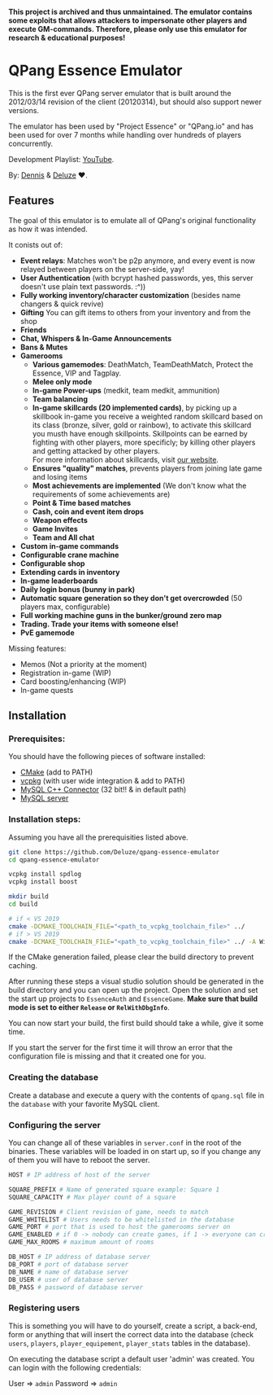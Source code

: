 **This project is archived and thus unmaintained. The emulator contains some exploits that allows attackers to impersonate other players and execute GM-commands. Therefore, please only use this emulator for research & educational purposes!**

# QPang Essence Emulator

This is the first ever QPang server emulator that is built around the 2012/03/14 revision of the client (20120314), but should also support newer versions.

The emulator has been used by "Project Essence" or "QPang.io" and has been used for over 7 months while handling over hundreds of players concurrently.

Development Playlist: [YouTube](https://youtube.com/playlist?list=PLNhErl4In3cgppX-SUUWOJv7uhttRPQe9).

By: [Dennis](https://github.com/kuroppoi) & [Deluze](https://github.com/Deluze) ♥.

## Features

The goal of this emulator is to emulate all of QPang's original functionality as how it was intended.

It conists out of:

- **Event relays**: Matches won't be p2p anymore, and every event is now relayed between players on the server-side, yay!
- **User Authentication** (with bcrypt hashed passwords, yes, this server doesn't use plain text passwords. :^))
- **Fully working inventory/character customization** (besides name changers & quick revive)
- **Gifting** You can gift items to others from your inventory and from the shop
- **Friends**
- **Chat, Whispers & In-Game Announcements**
- **Bans & Mutes**
- **Gamerooms**
  - **Various gamemodes**: DeathMatch, TeamDeathMatch, Protect the Essence, VIP and Tagplay.
  - **Melee only mode**
  - **In-game Power-ups** (medkit, team medkit, ammunition)
  - **Team balancing**
  - **In-game skillcards (20 implemented cards)**, by picking up a skillbook in-game you receive a weighted random skillcard based on its class (bronze, silver, gold or rainbow), to activate this skillcard you musth have enough skillpoints. Skillpoints can be earned by fighting with other players, more specificly; by killing other players and getting attacked by other players.                        
    For more information about skillcards, visit [our website](https://www.qfighter.eu/skillcards).
  - **Ensures "quality" matches**, prevents players from joining late game and losing items
  - **Most achievements are implemented** (We don't know what the requirements of some achievements are)
  - **Point & Time based matches**
  - **Cash, coin and event item drops**
  - **Weapon effects**
  - **Game Invites**
  - **Team and All chat**
- **Custom in-game commands**
- **Configurable crane machine**
- **Configurable shop**
- **Extending cards in inventory**
- **In-game leaderboards**
- **Daily login bonus (bunny in park)**
- **Automatic square generation so they don't get overcrowded** (50 players max, configurable)
- **Full working machine guns in the bunker/ground zero map**
- **Trading. Trade your items with someone else!**
- **PvE gamemode**

Missing features:

- Memos (Not a priority at the moment)
- Registration in-game (WIP)
- Card boosting/enhancing (WIP)
- In-game quests

## Installation

### Prerequisites:
You should have the following pieces of software installed:

- [CMake](https://cmake.org/download/) (add to PATH)
- [vcpkg](https://github.com/microsoft/vcpkg) (with user wide integration & add to PATH)
- [MySQL C++ Connector](https://dev.mysql.com/doc/connector-cpp/8.0/en/connector-cpp-installation-binary.html#connector-cpp-installation-binary-windows) (32 bit!! & in default path)
- [MySQL server](https://dev.mysql.com/downloads/mysql/)

### Installation steps:
Assuming you have all the prerequisities listed above.

```bash
git clone https://github.com/Deluze/qpang-essence-emulator
cd qpang-essence-emulator

vcpkg install spdlog
vcpkg install boost

mkdir build
cd build

# if < VS 2019
cmake -DCMAKE_TOOLCHAIN_FILE="<path_to_vcpkg_toolchain_file>" ../ 
# if > VS 2019
cmake -DCMAKE_TOOLCHAIN_FILE="<path_to_vcpkg_toolchain_file>" ../ -A Win32
```

If the CMake generation failed, please clear the build directory to prevent caching.

After running these steps a visual studio solution should be generated in the build directory and you can open up the project. Open the solution and set the start up projects to `EssenceAuth` and `EssenceGame`. **Make sure that build mode is set to either `Release` or `RelWithDbgInfo`**.

You can now start your build, the first build should take a while, give it some time. 

If you start the server for the first time it will throw an error that the configuration file is missing and that it created one for you.

### Creating the database
Create a database and execute a query with the contents of `qpang.sql` file in the `database` with your favorite MySQL client.

### Configuring the server

You can change all of these variables in `server.conf` in the root of the binaries. These variables will be loaded in on start up, so if you change any of them you will have to reboot the server.

```bash
HOST # IP address of host of the server

SQUARE_PREFIX # Name of generated square example: Square 1
SQUARE_CAPACITY # Max player count of a square

GAME_REVISION # Client revision of game, needs to match
GAME_WHITELIST # Users needs to be whitelisted in the database
GAME_PORT # port that is used to host the gamerooms server on
GAME_ENABLED # if 0 -> nobody can create games, if 1 -> everyone can create games
GAME_MAX_ROOMS # maximum amount of rooms

DB_HOST # IP address of database server
DB_PORT # port of database server
DB_NAME # name of database server
DB_USER # user of database server
DB_PASS # password of database server
```

### Registering users
This is something you will have to do yourself, create a script, a back-end, form or anything that will insert the correct data into the database (check `users`, `players`, `player_equipement`, `player_stats` tables in the database).

On executing the database script a default user 'admin' was created. You can login with the following credentials: 

User => `admin` Password => `admin`
